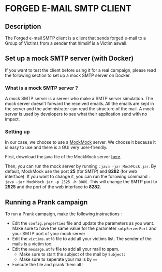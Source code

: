 # FORGED E-MAIL SMTP CLIENT

## Description

The Forged e-mail SMTP client is a client that sends forged e-mail to a Group of Victims from a sender that himsilf is a Victim aswell.

## Set up a mock SMTP server (with Docker)
If you want to test the client before using it for a real campaign, please read the following section to set up a mock SMTP server on Docker.

### What is a mock SMTP server ?
A mock SMTP server is a server who make a SMTP server simulation. The mock server doesn't forward the received emails. All the emails are kept in the server and the administrator can read the structure of the mail. A mock server is used by developers to see what their application send with no impact.

### Setting up
In our case, we choose to use a [MockMock](https://github.com/tweakers-dev/MockMock) server. We choose it because it is easy to use and there is a GUI very user-friendly.

First, download the java file of the MockMock server [here](https://github.com/tweakers-dev/MockMock/blob/master/release/MockMock.jar?raw=true).

Then, you can run the mock server by running : ``java -jar MockMock.jar``. By default, MockMock use the port **25** (for SMTP) and **8282** (for web interface). If you want to change it, you can run the following command : ``java -jar MockMock.jar -p 2525 -h 8080``. This will change the SMTP port to **2525** and the port of the web interface to **8282**.

## Running a Prank campaign
To run a Prank campaign, make the following instructions :

- Edit the ``config.properties`` file and update the parameters as you want. Make sure to have the same value for the parameter ``smtpServerPort`` and your SMTP port of your mock server
- Edit the ``victims.utf8`` file to add all your victims list. The sender of the mails is a victim too.
- Edit the ``message.utf8`` file to add all your mail to spam. 
  - Make sure to start the subject of the mail by ``Subject: ``
  - Make sure to seperate your mails by ``==``
- Execute the file and prank them all !